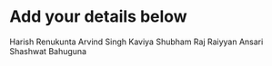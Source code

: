 # Add your details below
Harish Renukunta
Arvind Singh Kaviya
Shubham Raj
Raiyyan Ansari
Shashwat Bahuguna
